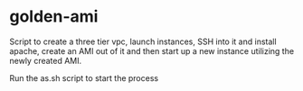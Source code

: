 # golden-ami

Script to create a three tier vpc, launch instances, SSH into it and install apache, create an AMI out of it and then start up a new instance utilizing the newly created AMI.

Run the as.sh script to start the process